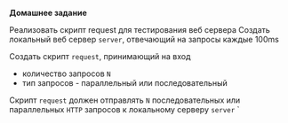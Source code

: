 **Домашнее задание**

Реализовать скрипт request для тестирования веб сервера
Создать локальный веб сервер `server`, отвечающий на запросы каждые 100ms

Создать скрипт `request`, принимающий на вход
- количество запросов `N`
- тип запросов - параллельный или последовательный

Скрипт `request` должен отправлять `N` последовательных или параллельных `HTTP` запросов к локальному серверу `server` ` 